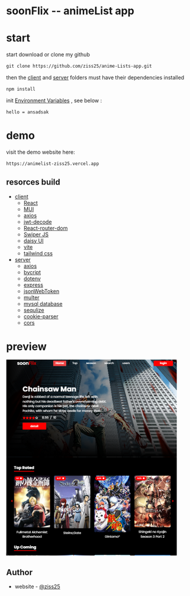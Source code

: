 # soonFlix -- animeList app

# start

start download or clone my github

```txt
git clone https://github.com/ziss25/anime-Lists-app.git
```

then the [client](#) and [server](#) folders must have their dependencies installed

```txt
npm install
```

init [Environment Variables](#) , see below :

```env
hello = ansadsak
```

# demo

visit the demo website here:

```txt
https://animelist-ziss25.vercel.app
```

## resorces build

- [client](#overview)
  - [React](#the-challenge)
  - [MUI](#screenshot)
  - [axios](#links)
  - [jwt-decode](#links)
  - [React-router-dom](#links)
  - [Swiper JS](#links)
  - [daisy UI](#links)
  - [vite](#links)
  - [tailwind css](#links)
- [server](#my-process)
  - [axios](#built-with)
  - [bycript](#what-i-learned)
  - [dotenv](#what-i-learned)
  - [express](#what-i-learned)
  - [jsonWebToken](#what-i-learned)
  - [multer](#what-i-learned)
  - [mysql database](#what-i-learned)
  - [sequlize](#what-i-learned)
  - [cookie-parser](#)
  - [cors](#)

# preview

![Design preview for the animelist](./client/public/animelist.png)

## Author

- website - [@ziss25](https://ziss25.github.io)

